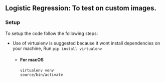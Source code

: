 ## Logistic Regression: To test on custom images.

### Setup

To setup the code follow the following steps:

* Use of virtualenv is suggested because it wont install dependencies on your machine, Run `pip install virtualenv`
  * #### For macOS
     ```
     virtualenv venv
     source/bin/activate
     ```
